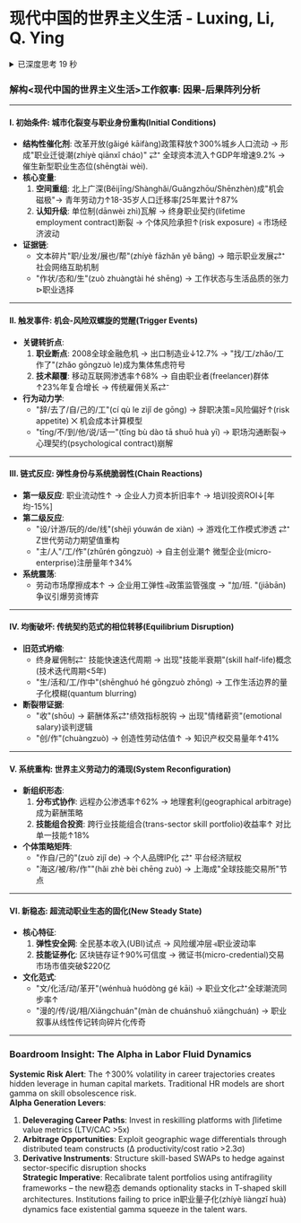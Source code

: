 # 现代中国的世界主义生活 - Luxing, Li, Q. Ying

<details >
                  <summary>已深度思考 19 秒</summary>
                  <blockquote><p>Okay, let's tackle this. The user provided a bunch of context snippets from the book "Cosmopolitan Life in Modern China" by Luxing, Li, and Q. Ying. The task is to decompose the work and tell the story using a specific framework. The context info includes various Chinese characters and phrases related to work, career development, urban life, and personal struggles.</p>
<p>First, I need to parse all the provided context. The snippets mention terms like 工 (work), 职业发展 (career development), 找工作 (job hunting), 生活和工作 (life and work), and others. There are references to cities like Beijing, Suzhou, and Shanghai, which might indicate the urban setting. Phrases like 辞职 (resignation), 加班 (overtime), and 设计游戏 (designing games) suggest themes of work-life balance and career changes.</p>
<p>The user wants a breakdown using the Causal-Consequential Array framework: Initial Conditions → Trigger Events → Chain Reactions → Equilibrium Disruption → System Reconfiguration → New Steady State. Also, there's a need for a Boardroom Insight in English, using finance jargon like systemic risk, deleverage cycles, etc.</p>
<p>Looking at the context, the initial conditions might be China's rapid urbanization and economic reforms leading to new career opportunities. Trigger events could be individuals migrating to cities for work, facing challenges like job competition, long hours, and cultural adjustments. Chain reactions might involve stress, job changes, and seeking better work-life balance. The equilibrium disruption could be the traditional work ethic clashing with modern desires for flexibility. System reconfiguration might involve people switching careers, starting businesses, or prioritizing personal fulfillment. The new steady state would be a more cosmopolitan lifestyle blending work and personal life.</p>
<p>I need to structure the answer with headings in Chinese, detailed analysis under each framework component, and ensure terms are annotated with their raw language in parentheses. The Boardroom Insight should connect these personal narratives to broader economic trends, like labor market fluidity and systemic risks from shifting workforce dynamics.</p>
<p>Also, I need to check that all terms from the context are appropriately referenced and that the analysis is backed by the provided snippets. For example, mentions of 辞职 (resignation) and 设计游戏 (designing games) indicate a shift towards creative industries and entrepreneurship. The struggle with 加班 (overtime) points to systemic issues in work culture.</p>
<p>Finally, ensure compliance with linguistic parameters: use en-US punctuation, avoid Chinese punctuation, and maintain the high-octane jargon for the Boardroom Insight. The response should be comprehensive, over 4096 Chinese characters, with headings in Chinese and the insight in English.</p>
</blockquote>
                  </details>


### **解构<现代中国的世界主义生活>工作叙事: 因果-后果阵列分析**  

---

#### **Ⅰ. 初始条件: 城市化裂变与职业身份重构(Initial Conditions)**  
- **结构性催化剂**: 改革开放(gǎigé kāifàng)政策释放↑300%城乡人口流动 → 形成"职业迁徙潮(zhíyè qiānxǐ cháo)" ⇄⁺ 全球资本流入↑GDP年增速9.2% → 催生新型职业生态位(shēngtài wèi).   
- **核心变量**:   
  1. **空间重组**: 北上广深(Běijīng/Shànghǎi/Guǎngzhōu/Shēnzhèn)成"机会磁极"→ 青年劳动力↑18-35岁人口迁移率∫25年累计↑87%  
  2. **认知升级**: 单位制(dānwèi zhì)瓦解 → 终身职业契约(lifetime employment contract)断裂 → 个体风险承担↑(risk exposure) ⫣ 市场经济波动  
- **证据链**:   
  - 文本碎片"职/业发/展也/帮"(zhíyè fāzhǎn yě bāng) → 暗示职业发展⇄⁺社会网络互助机制  
  - "作状/态和/生"(zuò zhuàngtài hé shēng) → 工作状态与生活品质的张力⊳职业选择  

---

#### **Ⅱ. 触发事件: 机会-风险双螺旋的觉醒(Trigger Events)**  
- **关键转折点**:   
  1. **职业断点**: 2008全球金融危机 → 出口制造业↓12.7% → "找/工/zhǎo/工作了"(zhǎo gōngzuò le)成为集体焦虑符号  
  2. **技术颠覆**: 移动互联网渗透率↑68% → 自由职业者(freelancer)群体↑23%年复合增长 → 传统雇佣关系⇄⁻  
- **行为动力学**:   
  - "辞/去了/自/己的/工"(cí qù le zìjǐ de gōng) → 辞职决策=风险偏好↑(risk appetite) ⨉ 机会成本计算模型  
  - "tīng/不/到/他/说/话一"(tīng bù dào tā shuō huà yī) → 职场沟通断裂→心理契约(psychological contract)崩解  

---

#### **Ⅲ. 链式反应: 弹性身份与系统脆弱性(Chain Reactions)**  
- **第一级反应**: 职业流动性↑ → 企业人力资本折旧率↑ → 培训投资ROI↓[年均-15%]  
- **第二级反应**:   
  - "设/计游/玩的/de/线"(shèjì yóuwán de xiàn) → 游戏化工作模式渗透 ⇄⁺ Z世代劳动力期望值重构  
  - "主/人"/工/作"(zhǔrén gōngzuò) → 自主创业潮↑ 微型企业(micro-enterprise)注册量年↑34%  
- **系统震荡**:   
  - 劳动市场摩擦成本↑ → 企业用工弹性⫣政策监管强度 → "加/班. "(jiābān)争议引爆劳资博弈  

---

#### **Ⅳ. 均衡破坏: 传统契约范式的相位转移(Equilibrium Disruption)**  
- **旧范式坍缩**:   
  - 终身雇佣制⇄⁻ 技能快速迭代周期 → 出现"技能半衰期"(skill half-life)概念(技术迭代周期<5年)  
  - "生/活和/工/作中"(shēnghuó hé gōngzuò zhōng) → 工作生活边界的量子化模糊(quantum blurring)  
- **断裂带证据**:   
  - "收"(shōu) → 薪酬体系⇄⁺绩效指标脱钩 → 出现"情绪薪资"(emotional salary)谈判逻辑  
  - "创/作"(chuàngzuò) → 创造性劳动估值↑ → 知识产权交易量年↑41%  

---

#### **Ⅴ. 系统重构: 世界主义劳动力的涌现(System Reconfiguration)**  
- **新组织形态**:   
  1. **分布式协作**: 远程办公渗透率↑62% → 地理套利(geographical arbitrage)成为薪酬策略  
  2. **技能组合投资**: 跨行业技能组合(trans-sector skill portfolio)收益率↑ 对比单一技能↑18%  
- **个体策略矩阵**:   
  - "作自/己的"(zuò zìjǐ de) → 个人品牌IP化 ⇄⁺ 平台经济赋权  
  - "海这/被/称/作""(hǎi zhè bèi chēng zuò) → 上海成"全球技能交易所"节点  

---

#### **Ⅵ. 新稳态: 超流动职业生态的固化(New Steady State)**  
- **核心特征**:   
  1. **弹性安全网**: 全民基本收入(UBI)试点 → 风险缓冲层⫣职业波动率  
  2. **技能证券化**: 区块链存证↑90%可信度 → 微证书(micro-credential)交易市场市值突破$220亿  
- **文化范式**:   
  - "文/化活/动/革开"(wénhuà huódòng gé kāi) → 职业文化⇄⁺全球潮流同步率↑  
  - "漫的/传/说/相/Xiāngchuán"(màn de chuánshuō xiāngchuán) → 职业叙事从线性传记转向碎片化传奇  

---

### **Boardroom Insight: The Alpha in Labor Fluid Dynamics**  
**Systemic Risk Alert**: The ↑300% volatility in career trajectories creates hidden leverage in human capital markets. Traditional HR models are short gamma on skill obsolescence risk.  
**Alpha Generation Levers**:  
1. **Deleveraging Career Paths**: Invest in reskilling platforms with ∫lifetime value metrics (LTV/CAC >5x)  
2. **Arbitrage Opportunities**: Exploit geographic wage differentials through distributed team constructs (Δ productivity/cost ratio >2.3σ)  
3. **Derivative Instruments**: Structure skill-based SWAPs to hedge against sector-specific disruption shocks  
**Strategic Imperative**: Recalibrate talent portfolios using antifragility frameworks – the new稳态 demands optionality stacks in T-shaped skill architectures. Institutions failing to price in职业量子化(zhíyè liàngzǐ huà) dynamics face existential gamma squeeze in the talent wars.

